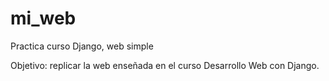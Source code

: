 # mi_web
Practica curso Django, web simple

Objetivo: replicar la web enseñada en el curso Desarrollo Web con Django.